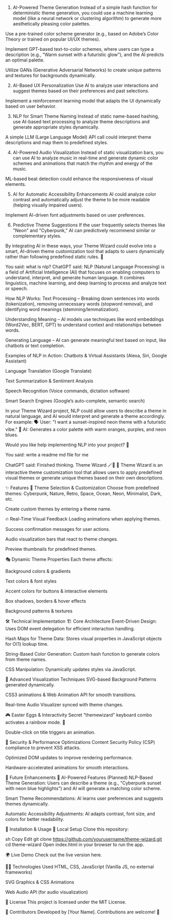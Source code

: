 1. AI-Powered Theme Generation
Instead of a simple hash function for deterministic theme generation, you could use a machine learning model (like a neural network or clustering algorithm) to generate more aesthetically pleasing color palettes.

Use a pre-trained color scheme generator (e.g., based on Adobe’s Color Theory or trained on popular UI/UX themes).

Implement GPT-based text-to-color schemes, where users can type a description (e.g., “Warm sunset with a futuristic glow”), and the AI predicts an optimal palette.

Utilize GANs (Generative Adversarial Networks) to create unique patterns and textures for backgrounds dynamically.

2. AI-Based UX Personalization
Use AI to analyze user interactions and suggest themes based on their preferences and past selections.

Implement a reinforcement learning model that adapts the UI dynamically based on user behavior.

3. NLP for Smart Theme Naming
Instead of static name-based hashing, use AI-based text processing to analyze theme descriptions and generate appropriate styles dynamically.

A simple LLM (Large Language Model) API call could interpret theme descriptions and map them to predefined styles.

4. AI-Powered Audio Visualization
Instead of static visualization bars, you can use AI to analyze music in real-time and generate dynamic color schemes and animations that match the rhythm and energy of the music.

ML-based beat detection could enhance the responsiveness of visual elements.

5. AI for Automatic Accessibility Enhancements
AI could analyze color contrast and automatically adjust the theme to be more readable (helping visually impaired users).

Implement AI-driven font adjustments based on user preferences.

6. Predictive Theme Suggestions
If the user frequently selects themes like "Neon" and "Cyberpunk," AI can predictively recommend similar or complementary styles.

By integrating AI in these ways, your Theme Wizard could evolve into a smart, AI-driven theme customization tool that adapts to users dynamically rather than following predefined static rules. 🚀







You said:
what is nlp?
ChatGPT said:
NLP (Natural Language Processing) is a field of Artificial Intelligence (AI) that focuses on enabling computers to understand, interpret, and generate human language. It combines linguistics, machine learning, and deep learning to process and analyze text or speech.

How NLP Works:
Text Processing – Breaking down sentences into words (tokenization), removing unnecessary words (stopword removal), and identifying word meanings (stemming/lemmatization).

Understanding Meaning – AI models use techniques like word embeddings (Word2Vec, BERT, GPT) to understand context and relationships between words.

Generating Language – AI can generate meaningful text based on input, like chatbots or text completion.

Examples of NLP in Action:
Chatbots & Virtual Assistants (Alexa, Siri, Google Assistant)

Language Translation (Google Translate)

Text Summarization & Sentiment Analysis

Speech Recognition (Voice commands, dictation software)

Smart Search Engines (Google’s auto-complete, semantic search)

In your Theme Wizard project, NLP could allow users to describe a theme in natural language, and AI would interpret and generate a theme accordingly. For example:
🗣️ User: "I want a sunset-inspired neon theme with a futuristic vibe."
🤖 AI: Generates a color palette with warm oranges, purples, and neon blues.

Would you like help implementing NLP into your project? 🚀







You said:
write a readme md file for me


ChatGPT said:
Finished thinking.
Theme Wizard 🪄🎨
🚀 Theme Wizard is an interactive theme customization tool that allows users to apply predefined visual themes or generate unique themes based on their own descriptions.

✨ Features
🎨 Theme Selection & Customization
Choose from predefined themes: Cyberpunk, Nature, Retro, Space, Ocean, Neon, Minimalist, Dark, etc.

Create custom themes by entering a theme name.

🔥 Real-Time Visual Feedback
Loading animations when applying themes.

Success confirmation messages for user actions.

Audio visualization bars that react to theme changes.

Preview thumbnails for predefined themes.

🎭 Dynamic Theme Properties
Each theme affects:

Background colors & gradients

Text colors & font styles

Accent colors for buttons & interactive elements

Box shadows, borders & hover effects

Background patterns & textures

🛠 Technical Implementation
🏗 Core Architecture
Event-Driven Design: Uses DOM event delegation for efficient interaction handling.

Hash Maps for Theme Data: Stores visual properties in JavaScript objects for O(1) lookup time.

String-Based Color Generation: Custom hash function to generate colors from theme names.

CSS Manipulation: Dynamically updates styles via JavaScript.

🎨 Advanced Visualization Techniques
SVG-based Background Patterns generated dynamically.

CSS3 animations & Web Animation API for smooth transitions.

Real-time Audio Visualizer synced with theme changes.

🎮 Easter Eggs & Interactivity
Secret "themewizard" keyboard combo activates a rainbow mode. 🌈

Double-click on title triggers an animation.

🔐 Security & Performance Optimizations
Content Security Policy (CSP) compliance to prevent XSS attacks.

Optimized DOM updates to improve rendering performance.

Hardware-accelerated animations for smooth interactions.

🚀 Future Enhancements
🧠 AI-Powered Features (Planned)
NLP-Based Theme Generation: Users can describe a theme (e.g., "Cyberpunk sunset with neon blue highlights") and AI will generate a matching color scheme.

Smart Theme Recommendations: AI learns user preferences and suggests themes dynamically.

Automatic Accessibility Adjustments: AI adapts contrast, font size, and colors for better readability.

📜 Installation & Usage
🔧 Local Setup
Clone this repository:

sh
Copy
Edit
git clone https://github.com/yourusername/theme-wizard.git
cd theme-wizard
Open index.html in your browser to run the app.

🌍 Live Demo
Check out the live version here.

👨‍💻 Technologies Used
HTML, CSS, JavaScript (Vanilla JS, no external frameworks)

SVG Graphics & CSS Animations

Web Audio API (for audio visualization)

📜 License
This project is licensed under the MIT License.

👥 Contributors
Developed by [Your Name]. Contributions are welcome! 🚀

